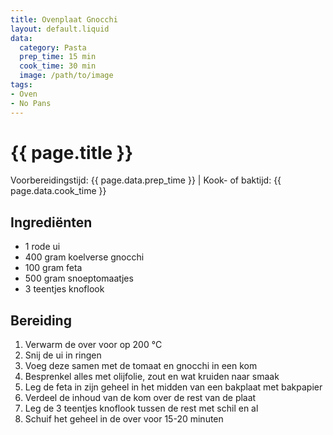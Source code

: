 ```yaml
---
title: Ovenplaat Gnocchi
layout: default.liquid
data:
  category: Pasta
  prep_time: 15 min
  cook_time: 30 min
  image: /path/to/image
tags:
- Oven
- No Pans
---
```

# {{ page.title }}

Voorbereidingstijd: {{ page.data.prep_time }} | Kook- of baktijd: {{ page.data.cook_time }}

## Ingrediënten
- 1 rode ui
- 400 gram koelverse gnocchi
- 100 gram feta
- 500 gram snoeptomaatjes
- 3 teentjes knoflook

## Bereiding
1. Verwarm de over voor op 200 °C
2. Snij de ui in ringen
3. Voeg deze samen met de tomaat en gnocchi in een kom
4. Besprenkel alles met olijfolie, zout en wat kruiden naar smaak
5. Leg de feta in zijn geheel in het midden van een bakplaat met bakpapier
6. Verdeel de inhoud van de kom over de rest van de plaat
7. Leg de 3 teentjes knoflook tussen de rest met schil en al
8. Schuif het geheel in de over voor 15-20 minuten
